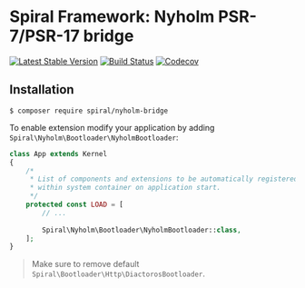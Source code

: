 # Spiral Framework: Nyholm PSR-7/PSR-17 bridge
[![Latest Stable Version](https://poser.pugx.org/spiral/nyholm-bridge/version)](https://packagist.org/packages/spiral/nyholm-bridge)
[![Build Status](https://github.com/spiral/nyholm-bridge/workflows/build/badge.svg)](https://github.com/spiral/nyholm-bridge/actions)
[![Codecov](https://codecov.io/gh/spiral/nyholm-bridge/branch/master/graph/badge.svg)](https://codecov.io/gh/spiral/nyholm-bridge/)

## Installation
```
$ composer require spiral/nyholm-bridge
```

To enable extension modify your application by adding `Spiral\Nyholm\Bootloader\NyholmBootloader`:

```php
class App extends Kernel
{
    /*
     * List of components and extensions to be automatically registered
     * within system container on application start.
     */
    protected const LOAD = [
        // ...
        
        Spiral\Nyholm\Bootloader\NyholmBootloader::class,
    ];
}
```

> Make sure to remove default `Spiral\Bootloader\Http\DiactorosBootloader`.

